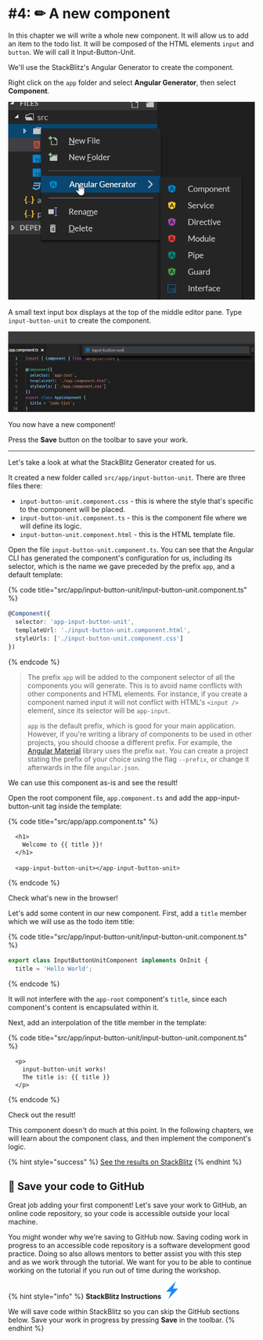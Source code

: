 # \#4: ✏ A new component

In this chapter we will write a whole new component. It will allow us to add an item to the todo list. It will be composed of the HTML elements `input` and `button`. We will call it Input-Button-Unit.

We'll use the StackBlitz's Angular Generator to create the component.

Right click on the `app` folder and select **Angular Generator**, then select **Component**.

![StackBlitz Angular Generator](../../.gitbook/assets/stackblitz-generator.png)

A small text input box displays at the top of the middle editor pane. Type `input-button-unit` to create the component.

![Input component name](../../.gitbook/assets/stackblitz-component-name.png)

You now have a new component!

Press the **Save** button on the toolbar to save your work.

---

Let's take a look at what the StackBlitz Generator created for us.

It created a new folder called `src/app/input-button-unit`. There are three files there:

* `input-button-unit.component.css` - this is where the style that's specific to the component will be placed.
* `input-button-unit.component.ts` - this is the component file where we will define its logic.
* `input-button-unit.component.html` - this is the HTML template file.

Open the file `input-button-unit.component.ts`. You can see that the Angular CLI has generated the component's configuration for us, including its selector, which is the name we gave preceded by the prefix `app`, and a default template:

{% code title="src/app/input-button-unit/input-button-unit.component.ts" %}
```typescript
@Component({
  selector: 'app-input-button-unit',
  templateUrl: './input-button-unit.component.html',
  styleUrls: ['./input-button-unit.component.css']
})
```
{% endcode %}

> The prefix `app` will be added to the component selector of all the components you will generate. This is to avoid name conflicts with other components and HTML elements. For instance, if you create a component named input it will not conflict with HTML's `<input />` element, since its selector will be `app-input`.
>
> `app` is the default prefix, which is good for your main application. However, if you're writing a library of components to be used in other projects, you should choose a different prefix. For example, the [Angular Material](https://material.angular.io/) library uses the prefix `mat`. You can create a project stating the prefix of your choice using the flag `--prefix`, or change it afterwards in the file `angular.json`.

We can use this component as-is and see the result!

Open the root component file, `app.component.ts` and add the app-input-button-unit tag inside the template:

{% code title="src/app/app.component.ts" %}
```markup
  <h1>
    Welcome to {{ title }}!
  </h1>

  <app-input-button-unit></app-input-button-unit>
```
{% endcode %}

Check what's new in the browser!

Let's add some content in our new component. First, add a `title` member which we will use as the todo item title:

{% code title="src/app/input-button-unit/input-button-unit.component.ts" %}
```typescript
export class InputButtonUnitComponent implements OnInit {
  title = 'Hello World';
```
{% endcode %}

It will not interfere with the `app-root` component's `title`, since each component's content is encapsulated within it.

Next, add an interpolation of the title member in the template:

{% code title="src/app/input-button-unit/input-button-unit.component.ts" %}
```markup
  <p>
    input-button-unit works!
    The title is: {{ title }}
  </p>
```
{% endcode %}

Check out the result!

This component doesn't do much at this point. In the following chapters, we will learn about the component class, and then implement the component's logic.

{% hint style="success" %}
[See the results on StackBlitz](https://stackblitz.com/github/ng-girls/todo-list-tutorial/tree/master/examples/04-a-new-component%20)
{% endhint %}

## 💾 Save your code to GitHub

Great job adding your first component! Let's save your work to GitHub, an online code repository, so your code is accessible outside your local machine.

You might wonder why we're saving to GitHub now. Saving coding work in progress to an accessible code repository is a software development good practice. Doing so also allows mentors to better assist you with this step and as we work through the tutorial. We want for you to be able to continue working on the tutorial if you run out of time during the workshop.

{% hint style="info" %}
**StackBlitz Instructions** ![](../../.gitbook/assets/stackblitz-hint.svg)

We will save code within StackBlitz so you can skip the GitHub sections below. Save your work in progress by pressing **Save** in the toolbar.
{% endhint %}



